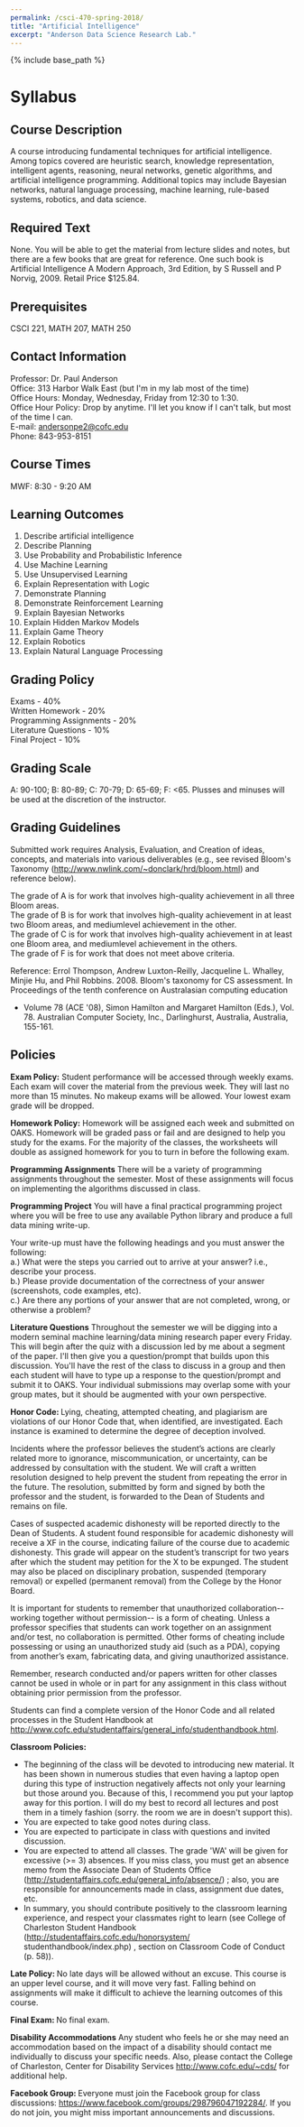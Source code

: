 ```yaml
---
permalink: /csci-470-spring-2018/
title: "Artificial Intelligence"
excerpt: "Anderson Data Science Research Lab."
---
```


{% include base_path %}

# Syllabus

## Course Description
A course introducing fundamental techniques for artificial intelligence. Among topics covered
are heuristic search, knowledge representation, intelligent agents, reasoning, neural networks, genetic algorithms,
and artificial intelligence programming. Additional topics may include Bayesian networks, natural language
processing, machine learning, rule-based systems, robotics, and data science.

## Required Text
None. You will be able to get the material from lecture slides and notes, but there are a few
books that are great for reference. One such book is Artificial Intelligence A Modern Approach, 3rd Edition, by S
Russell and P Norvig, 2009. Retail Price $125.84.

## Prerequisites
CSCI 221, MATH 207, MATH 250

## Contact Information
Professor: Dr. Paul Anderson<br>
Office: 313 Harbor Walk East (but I'm in my lab most of the time)<br>
Office Hours: Monday, Wednesday, Friday from 12:30 to 1:30. <br>
Office Hour Policy: Drop by anytime. I'll let you know if I can't talk, but most of the time I can.<br>
E-mail: andersonpe2@cofc.edu<br>
Phone: 843-953-8151

## Course Times
MWF: 8:30 - 9:20 AM

## Learning Outcomes
1. Describe artificial intelligence
2. Describe Planning
3. Use Probability and Probabilistic Inference
4. Use Machine Learning
5. Use Unsupervised Learning
6. Explain Representation with Logic
7. Demonstrate Planning
8. Demonstrate Reinforcement Learning
9. Explain Bayesian Networks
10. Explain Hidden Markov Models
11. Explain Game Theory
12. Explain Robotics
13. Explain Natural Language Processing

## Grading Policy
Exams - 40%<br>
Written Homework - 20%<br>
Programming Assignments - 20%<br>
Literature Questions - 10%<br>
Final Project - 10%

## Grading Scale
A: 90-100; B: 80-89; C: 70-79; D: 65-69; F: <65. Plusses and minuses will be used at the
discretion of the instructor.

## Grading Guidelines
Submitted work requires Analysis, Evaluation, and Creation of ideas, concepts, and
materials into various deliverables (e.g., see revised Bloom's Taxonomy
(http://www.nwlink.com/~donclark/hrd/bloom.html) and reference below).

The grade of A is for work that involves high-quality achievement in all three Bloom areas.<br>
The grade of B is for work that involves high-quality achievement in at least two Bloom areas, and mediumlevel
achievement in the other.<br>
The grade of C is for work that involves high-quality achievement in at least one Bloom area, and mediumlevel
achievement in the others.<br>
The grade of F is for work that does not meet above criteria.

Reference: Errol Thompson, Andrew Luxton-Reilly, Jacqueline L. Whalley, Minjie Hu, and Phil Robbins. 2008.
Bloom's taxonomy for CS assessment. In Proceedings of the tenth conference on Australasian computing education
- Volume 78 (ACE '08), Simon Hamilton and Margaret Hamilton (Eds.), Vol. 78. Australian Computer Society,
Inc., Darlinghurst, Australia, Australia, 155-161.

## Policies
<b>Exam Policy:</b>
Student performance will be accessed through weekly exams. Each exam will cover the material from the previous week. They will last no more than 15 minutes. No makeup exams will be allowed. Your lowest exam grade will be dropped.

<b>Homework Policy:</b>
Homework will be assigned each week and submitted on OAKS. Homework will be graded pass or fail and are designed to help you study for the exams. For the majority of the classes, the worksheets will double as assigned homework for you to turn in before the following exam.

<b>Programming Assignments</b>
There will be a variety of programming assignments throughout the semester. Most of these assignments will focus on implementing the algorithms discussed in class.

<b>Programming Project</b>
You will have a final practical programming project where you will be free to use any available Python library and produce a full data mining write-up.

Your write-up must have the following headings and you must answer the following:<br/>
a.)	What were the steps you carried out to arrive at your answer? i.e., describe your process.
<br/>
b.)	Please provide documentation of the correctness of your answer (screenshots, code examples, etc).
<br/>
c.)	Are there any portions of your answer that are not completed, wrong, or otherwise a problem?
</b>

<b>Literature Questions</b>
Throughout the semester we will be digging into a modern seminal machine learning/data mining research paper every Friday. This will begin after the quiz with a discussion led by me about a segment of the paper. I'll then give you a question/prompt that builds upon this discussion. You'll have the rest of the class to discuss in a group and then each student will have to type up a response to the question/prompt and submit it to OAKS. Your individual submissions may overlap some with your group mates, but it should be augmented with your own perspective.

<b>Honor Code: </b>
Lying, cheating, attempted cheating, and plagiarism are violations of our Honor Code that, when identified, are investigated. Each instance is examined to determine the degree of deception involved.

Incidents where the professor believes the student’s actions are clearly related more to ignorance, miscommunication, or uncertainty, can be addressed by consultation with the student. We will craft a written resolution designed to help prevent the student from repeating the error in the future. The resolution, submitted by form and signed by both the professor and the student, is forwarded to the Dean of Students and remains on file.

Cases of suspected academic dishonesty will be reported directly to the Dean of Students. A student found responsible for academic dishonesty will receive a XF in the course, indicating failure of the course due to academic dishonesty. This grade will appear on the student’s transcript for two years after which the student may petition for the X to be expunged. The student may also be placed on disciplinary probation, suspended (temporary removal) or expelled (permanent removal) from the College by the Honor Board.

It is important for students to remember that unauthorized collaboration--working together without permission-- is a form of cheating. Unless a professor specifies that students can work together on an assignment and/or test, no collaboration is permitted. Other forms of cheating include possessing or using an unauthorized study aid (such as a PDA), copying from another’s exam, fabricating data, and giving unauthorized assistance.

Remember, research conducted and/or papers written for other classes cannot be used in whole or in part for any assignment in this class without obtaining prior permission from the professor.

Students can find a complete version of the Honor Code and all related processes in the Student Handbook at http://www.cofc.edu/studentaffairs/general_info/studenthandbook.html.

<b>Classroom Policies: </b>
* The beginning of the class will be devoted to introducing new material. It has been shown in numerous studies that even having a laptop open during this type of instruction negatively affects not only your learning but those around you. Because of this, I recommend you put your laptop away for this portion. I will do my best to record all lectures and post them in a timely fashion (sorry. the room we are in doesn't support this).<br>
* You are expected to take good notes during class.
* You are expected to participate in class with questions and invited discussion.
* You are expected to attend all classes. The grade 'WA' will be given for excessive (>= 3) absences. If you
miss class, you must get an absence memo from the Associate Dean of Students Office
(http://studentaffairs.cofc.edu/general_info/absence/) ; also, you are responsible for announcements made in
class, assignment due dates, etc.
* In summary, you should contribute positively to the classroom learning experience, and respect your
classmates right to learn (see College of Charleston Student Handbook (http://studentaffairs.cofc.edu/honorsystem/
studenthandbook/index.php) , section on Classroom Code of Conduct (p. 58)).

<b>Late Policy: </b>
No late days will be allowed without an excuse. This course is an upper level course, and it will move very fast.
Falling behind on assignments will make it difficult to achieve the learning outcomes of this course.

<b>Final Exam: </b>
No final exam.

<b>Disability Accommodations</b>
Any student who feels he or she may need an accommodation based on the impact of a disability should contact me individually to discuss your specific needs. Also, please contact the College of Charleston, Center for Disability Services http://www.cofc.edu/~cds/ for additional help.

<b>Facebook Group: </b>
Everyone must join the Facebook group for class discussions:
<a href="https://www.facebook.com/groups/298796047192284/">https://www.facebook.com/groups/298796047192284/</a>. If you do not join, you might miss important announcements and discussions.
